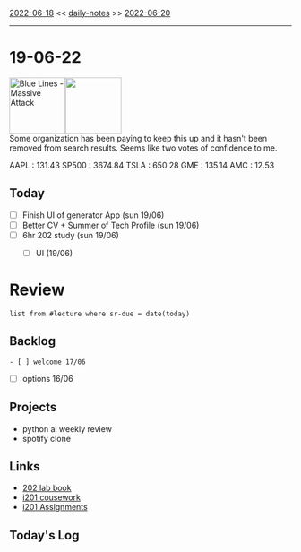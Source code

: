 [2022-06-18](daily_notes/2022-06-18) << [daily-notes](notes/daily-notes.md) >> [2022-06-20](daily_notes/2022-06-20)

---
# 19-06-22
<a href='spotify:album:5mAPk4qeNqVLtNydaWbWlf'><img src='https://i.scdn.co/image/2a2ad1a7f18442df4f5ba61051cdcd3225b246f3' alt='Blue Lines - Massive Attack' height=100></a><img src='https://imgs.xkcd.com/comics/red_line_through_https.png' height=100>
<br>Some organization has been paying to keep this up and it hasn't been removed from search results. Seems like two votes of confidence to me.

AAPL : 131.43 
SP500 : 3674.84 
TSLA : 650.28
GME : 135.14
AMC : 12.53

## Today
- [ ] Finish UI of generator App (sun 19/06)
- [ ] Better CV + Summer of Tech Profile (sun 19/06)
- [ ] 6hr 202 study (sun 19/06)
	- [ ] UI (19/06)



# Review
```dataview
list from #lecture where sr-due = date(today)
```

## Backlog
	- [ ] welcome 17/06
- [ ] options 16/06

## Projects
- python ai weekly review
- spotify clone

## Links
- [202 lab book](C:\Users\Jet%20Hughes\Documents\Personal\COSC202LabBook-2.pdf)
- [i201 cousework](https://isgb.otago.ac.nz/infosci/INFO201/labs_release/raw/master/output/info201_labs.html#)
- [i201 Assignments](https://isgb.otago.ac.nz/info201/shared/assignments_release/raw/master/output/info201_assignments.html)

## Today's Log